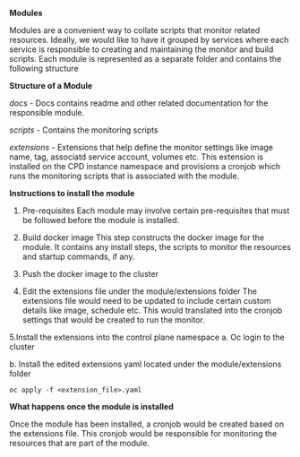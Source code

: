 **Modules**

Modules are a convenient way to collate scripts that monitor related resources. Ideally, we would like to have it grouped by services where each service is responsible to creating and maintaining the monitor and build scripts. Each module is represented as a separate folder and contains the following structure

**Structure of a Module**

_docs_ - Docs contains readme and other related documentation for the responsible module.

_scripts_ - Contains the monitoring scripts

_extensions_ - Extensions that help define the monitor settings like image name, tag, associatd service account, volumes etc. This extension is installed on the CPD instance namespace and provisions a cronjob which runs the monitoring scripts that is associated with the module.

**Instructions to install the module**

1. Pre-requisites
Each module may involve certain pre-requisites that must be followed before the module is installed. 

2. Build docker image
This step constructs the docker image for the module. It contains any install steps, the scripts to monitor the resources and startup commands, if any. 

3. Push the docker image to the cluster

4. Edit the extensions file under the module/extensions folder
The extensions file would need to be updated to include certain custom details like image, schedule etc. This would translated into the cronjob settings that would be created to run the monitor.

5.Install the extensions into the control plane namespace
a. Oc login to the cluster 

b. Install the edited extensions yaml located under the module/extensions folder

`oc apply -f <extension_file>.yaml` 

**What happens once the module is installed**

Once the module has been installed, a cronjob would be created based on the extensions file. This cronjob would be responsible for monitoring the resources that are part of the module. 

